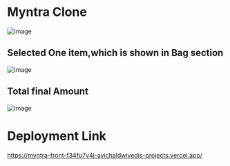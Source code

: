 # Myntra Clone

![image](https://github.com/user-attachments/assets/2b847045-9af9-42f2-aaf3-74648e702a4e)

## Selected One item,which is shown in Bag section
![image](https://github.com/user-attachments/assets/74416b8f-1c05-4730-b1ef-920d6d8db67b)

## Total final Amount
![image](https://github.com/user-attachments/assets/1c22b8e4-40f6-4f0d-8285-9d11dba78139)

# Deployment Link
https://myntra-front-f34fu7v4j-avichaldwivedis-projects.vercel.app/
